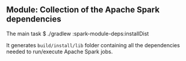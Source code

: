 Module: Collection of the Apache Spark dependencies
-----------------------------

The main task
    $ ./gradlew :spark-module-deps:installDist
    
It generates `build/install/lib` folder containing all the dependencies needed to run/execute Apache Spark jobs.